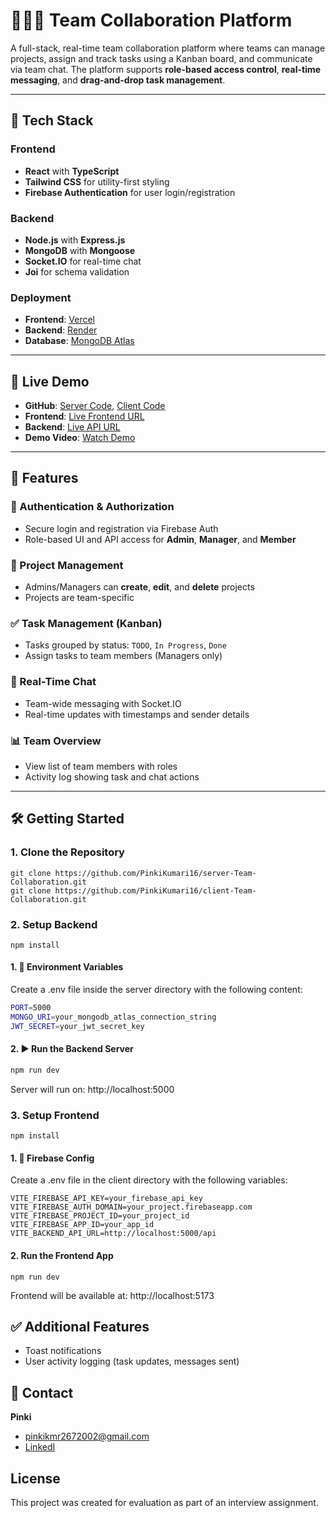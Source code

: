 # 🧑‍🤝‍🧑 Team Collaboration Platform

A full-stack, real-time team collaboration platform where teams can manage projects, assign and track tasks using a Kanban board, and communicate via team chat. The platform supports **role-based access control**, **real-time messaging**, and **drag-and-drop task management**.

---

## 🔧 Tech Stack

### Frontend
- **React** with **TypeScript**
- **Tailwind CSS** for utility-first styling
- **Firebase Authentication** for user login/registration

### Backend
- **Node.js** with **Express.js**
- **MongoDB** with **Mongoose**
- **Socket.IO** for real-time chat
- **Joi** for schema validation

### Deployment
- **Frontend**: [Vercel](https://vercel.com/)
- **Backend**: [Render](https://render.com/)
- **Database**: [MongoDB Atlas](https://www.mongodb.com/cloud/atlas)

---

## 🚀 Live Demo
- **GitHub**: [Server Code](https://github.com/PinkiKumari16/server-Team-Collaboration), [Client Code](https://github.com/PinkiKumari16/client-Team-Collaboration)
- **Frontend**: [Live Frontend URL](https://client-team-collaboration-evf9.vercel.app/)
- **Backend**: [Live API URL](https://server-team-collaboration.onrender.com/)
- **Demo Video**: [Watch Demo](https://your-demo-video-link.com)

---

## 🔑 Features

### 👥 Authentication & Authorization
- Secure login and registration via Firebase Auth
- Role-based UI and API access for **Admin**, **Manager**, and **Member**

### 📁 Project Management
- Admins/Managers can **create**, **edit**, and **delete** projects
- Projects are team-specific

### ✅ Task Management (Kanban)
- Tasks grouped by status: `TODO`, `In Progress`, `Done`
- Assign tasks to team members (Managers only)

### 💬 Real-Time Chat
- Team-wide messaging with Socket.IO
- Real-time updates with timestamps and sender details

### 📊 Team Overview
- View list of team members with roles
- Activity log showing task and chat actions

---

## 🛠️ Getting Started

### 1. Clone the Repository

```bash[
git clone https://github.com/PinkiKumari16/server-Team-Collaboration.git
git clone https://github.com/PinkiKumari16/client-Team-Collaboration.git
```

### 2. Setup Backend

```
npm install
```

#### 1. 🔐 Environment Variables
Create a .env file inside the server directory with the following content:

```bash
PORT=5000
MONGO_URI=your_mongodb_atlas_connection_string
JWT_SECRET=your_jwt_secret_key
```

#### 2. ▶️ Run the Backend Server
```bash
npm run dev
```
Server will run on: http://localhost:5000

### 3. Setup Frontend

```
npm install
```

#### 1. 🔐 Firebase Config

Create a .env file in the client directory with the following variables:

```
VITE_FIREBASE_API_KEY=your_firebase_api_key
VITE_FIREBASE_AUTH_DOMAIN=your_project.firebaseapp.com
VITE_FIREBASE_PROJECT_ID=your_project_id
VITE_FIREBASE_APP_ID=your_app_id
VITE_BACKEND_API_URL=http://localhost:5000/api
```

#### 2. Run the Frontend App

```
npm run dev
```
Frontend will be available at: http://localhost:5173

## ✅ Additional Features
- Toast notifications
- User activity logging (task updates, messages sent)

## 📧 Contact
**Pinki**
- pinkikmr2672002@gmail.com
- [LinkedI](https://www.linkedin.com/in/pinki-kumari-42b409257/)

## License
This project was created for evaluation as part of an interview assignment.
